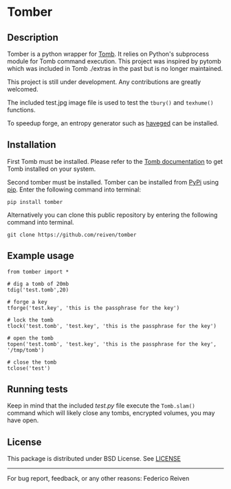 Tomber
=========


Description
-----------

Tomber is a python wrapper for [Tomb](https://github.com/dyne/Tomb).
It relies on Python's subprocess module for Tomb command
execution. This project was inspired by pytomb which was included in
Tomb ./extras in the past but is no longer maintained.

This project is still under development. Any contributions are
greatly welcomed.

The included test.jpg image file is used to test the `tbury()` and
`texhume()` functions.

To speedup forge, an entropy generator such as
[haveged](http://www.issihosts.com/haveged/) can be installed.


Installation
----------

First Tomb must be installed. Please refer to the
[Tomb documentation](https://github.com/dyne/Tomb/blob/master/INSTALL.md)
to get Tomb installed on your system.

Second tomber must be installed. Tomber can be installed from
[PyPi](https://pypi.python.org/pypi) using
[pip](https://pypi.python.org/pypi/pip). Enter the following command
into terminal:

	pip install tomber

Alternatively you can clone this public repository by entering the following
command into terminal.

	git clone https://github.com/reiven/tomber


Example usage
-------------

	from tomber import *

	# dig a tomb of 20mb
	tdig('test.tomb',20)

	# forge a key
	tforge('test.key', 'this is the passphrase for the key')

	# lock the tomb
	tlock('test.tomb', 'test.key', 'this is the passphrase for the key')

	# open the tomb
	topen('test.tomb', 'test.key', 'this is the passphrase for the key', '/tmp/tomb')

	# close the tomb
	tclose('test')


Running tests
-------------

Keep in mind that the included *test.py* file execute the
`Tomb.slam()` command which will likely close any tombs, encrypted
volumes, you may have open.


License
-------

This package is distributed under BSD License.
See [LICENSE](https://github.com/reiven/pynientos/blob/master/LICENSE)


----------------------------------------------------------------

For bug report, feedback, or any other reasons:
Federico Reiven <reiven AT gmail DOT com>
